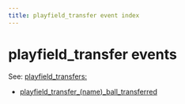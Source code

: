 ```yaml
---
title: playfield_transfer event index
---
```


# playfield_transfer events


See: [playfield_transfers:](../config/playfield_transfers.md)

* [playfield_transfer_(name)_ball_transferred](playfield_transfer_playfield_transfer_ball_transferred)
